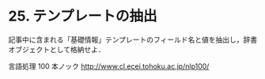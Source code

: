 # 25. テンプレートの抽出

記事中に含まれる「基礎情報」テンプレートのフィールド名と値を抽出し，辞書オブジェクトとして格納せよ．

言語処理 100 本ノック http://www.cl.ecei.tohoku.ac.jp/nlp100/
